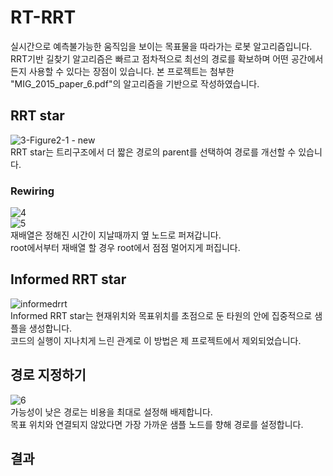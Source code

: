 # RT-RRT
실시간으로 예측불가능한 움직임을 보이는 목표물을 따라가는 로봇 알고리즘입니다.  
RRT기반 길찾기 알고리즘은 빠르고 점차적으로 최선의 경로를 확보하며 어떤 공간에서든지 사용할 수 있다는 장점이 있습니다.
본 프로젝트는 첨부한 "MIG_2015_paper_6.pdf"의 알고리즘을 기반으로 작성하였습니다.
## RRT star
![3-Figure2-1 - new](https://user-images.githubusercontent.com/49792776/83969472-2ba21b80-a90b-11ea-937d-8f5dfb7c3362.png)  
RRT star는 트리구조에서 더 짧은 경로의 parent를 선택하여 경로를 개선할 수 있습니다.  
### Rewiring
![4](https://user-images.githubusercontent.com/49792776/83969987-fc40de00-a90d-11ea-984a-9b60e85ee100.PNG)  
![5](https://user-images.githubusercontent.com/49792776/83969995-0662dc80-a90e-11ea-84dd-1042f64ba847.PNG)  
재배열은 정해진 시간이 지날때까지 옆 노드로 퍼져갑니다.  
root에서부터 재배열 할 경우 root에서 점점 멀어지게 퍼집니다.  
## Informed RRT star
![informedrrt](https://user-images.githubusercontent.com/49792776/83969712-707a8200-a90c-11ea-91a1-756242717796.PNG)  
Informed RRT star는 현재위치와 목표위치를 초점으로 둔 타원의 안에 집중적으로 샘플을 생성합니다.  
코드의 실행이 지나치게 느린 관계로 이 방법은 제 프로젝트에서 제외되었습니다.
## 경로 지정하기
![6](https://user-images.githubusercontent.com/49792776/83970270-cb61a880-a90f-11ea-88a2-b1d52bec57d0.PNG)  
가능성이 낮은 경로는 비용을 최대로 설정해 배제합니다.  
목표 위치와 연결되지 않았다면 가장 가까운 샘플 노드를 향해 경로를 설정합니다.  
## 결과
